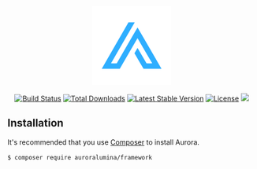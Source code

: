 <p align="center">
<img src="https://raw.githubusercontent.com/AuroraLumina/.github/main/images/aurora.svg" width="160">
</p>

<p align="center">
<a href="https://github.com/auroralumina/framework/actions"><img src="https://github.com/auroralumina/framework/actions/workflows/tests.yml/badge.svg" alt="Build Status"></a>
<a href="https://packagist.org/packages/auroralumina/framework"><img src="https://img.shields.io/packagist/dt/auroralumina/framework" alt="Total Downloads"></a>
<a href="https://packagist.org/packages/auroralumina/framework"><img src="https://img.shields.io/packagist/v/auroralumina/framework" alt="Latest Stable Version"></a>
<a href="https://packagist.org/packages/auroralumina/framework"><img src="https://img.shields.io/packagist/l/auroralumina/framework" alt="License"></a>
<a href="https://app.codacy.com/gh/AuroraLumina/framework/dashboard?utm_source=gh&utm_medium=referral&utm_content=&utm_campaign=Badge_grade"><img src="https://app.codacy.com/project/badge/Grade/60f838b7f2cc46f4a13356672817292b"/></a>
</p>

## Installation

It's recommended that you use [Composer](https://getcomposer.org/) to install Aurora.

```bash
$ composer require auroralumina/framework
```